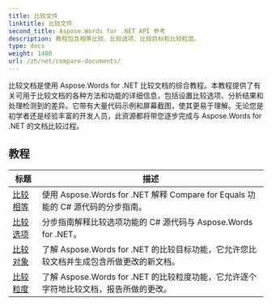 ```yaml
---
title: 比较文件
linktitle: 比较文件
second_title: Aspose.Words for .NET API 参考
description: 教程包含相等比较、比较选项、比较目标和比较粒度。
type: docs
weight: 1480
url: /zh/net/compare-documents/
---
```


比较文档是使用 Aspose.Words for .NET 比较文档的综合教程。本教程提供了有关可用于比较文档的各种方法和功能的详细信息，包括设置比较选项、分析结果和处理检测到的差异。它带有大量代码示例和屏幕截图，使其更易于理解。无论您是初学者还是经验丰富的开发人员，此资源都将带您逐步完成与 Aspose.Words for .NET 的文档比较过程。

 ## 教程
| 标题 | 描述 |
| --- | --- |
| [比较相等](./compare-for-equal/) | 使用 Aspose.Words for .NET 解释 Compare for Equals 功能的 C# 源代码的分步指南。 |
| [比较选项](./compare-options/) | 分步指南解释比较选项功能的 C# 源代码与 Aspose.Words for .NET。 |
| [比较对象](./comparison-target/) | 了解 Aspose.Words for .NET 的比较目标功能，它允许您比较文档并生成包含所做更改的新文档。 |
| [比较粒度](./comparison-granularity/) | 了解 Aspose.Words for .NET 的比较粒度功能，它允许逐个字符地比较文档，报告所做的更改。 |